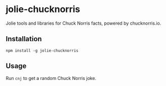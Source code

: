 # jolie-chucknorris

Jolie tools and libraries for Chuck Norris facts, powered by chucknorris.io.

## Installation

`npm install -g jolie-chucknorris`

## Usage

Run `cnj` to get a random Chuck Norris joke.

